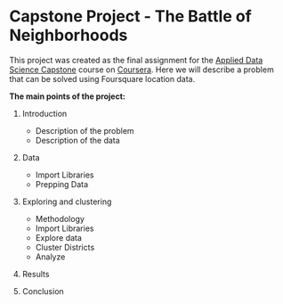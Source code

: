 # Capstone Project - The Battle of Neighborhoods
This project was created as the final assignment for the 
[Applied Data Science Capstone](https://www.coursera.org/learn/applied-data-science-capstone/home/info) course on [Coursera](https://www.coursera.org/). Here we will describe a problem that can be solved using Foursquare location data.


**The main points of the project:**
1. Introduction
    - Description of the problem
    - Description of the data

2. Data
    - Import Libraries
    - Prepping Data

3. Exploring and clustering
    - Methodology
    - Import Libraries
    - Explore data
    - Cluster Districts
    - Analyze


4. Results


5. Conclusion
